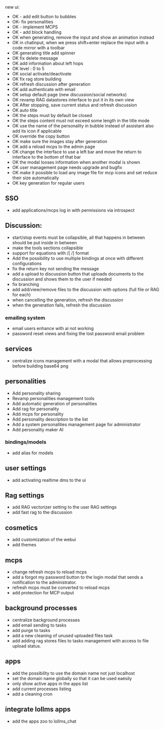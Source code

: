 new ui:

- OK - add edit button to bubbles
- OK- fix personalities
- OK - implement MCPS
- OK - add <think> block handling
- OK when generating, remove the input and show an animation instead
- OK in chatinput, when we press shift+enter replace the input with a code mirror with a toolbar
- OK generating title add spinner 
- OK fix delete message
- OK add information about left hops
- OK level : 0 to 5
- OK social activate/deactivate
- OK fix rag store building
- OK refresh discussion after generation
- OK add authenticate with email
- OK setup default page (new discussion/social networks)
- OK revamp RAG datastores interface to put it in its own view
- OK After stopping, save current status and refresh discussion
- OK auto title
- OK the steps must by default be closed
- OK the steps content must not exceed some length in the title mode
- OK use the name of the personality in bubble instead of assistant also add its icon if applicable
- OK override the copy button
- OK make sure the images stay after generation
- OK add a reload mcps to the admin page
- OK change the interface to use a left bar and move the return to interface to the bottom of that bar
- OK the modal looses information when another modal is shown
- OK user management page needs upgrade and bugfix
- OK make it possible to load any image file for mcp icons and set reduce their size automatically
- OK key generation for regular users

## SSO
- add applications/mcps log in with permissions via introspect

## Discussion:
- start/stop events must be collapsible, all that happens in between should be put inside in between
- make the tools sections collapsible
- support for equations with /[ /] format
- Add the possibility to use multiple bindings at once with different configurations
- fix the return key not sending the message
- add a upload to discussion button that uploads documents to the discussion and shows them to the user if needed
- fix branching
- add add/view/remove files to the discussion with options (full file or RAG for each)
- when cancelling the generation, refresh the discussion
- when the generation fails, refresh the discussion


### emailing system
- email users enhance with ai not working
- password reset views and fixing the lost password email problem


## services
- centralize icons management with a modal that allows preprocessing before building base64 png

  
## personalities
- Add personality sharing
- Revamp personalities management tools
- Add automatic generation of personalities
- Add rag for personality
- Add mcps for personality
- Add personality description to the list
- Add a system personalities management page for administrator
- Add personality maker AI
  
### bindings/models
- add alias for models


## user settings
- add activating realtime dms to the ui
  
## Rag settings 
- add RAG vectorizer setting to the user RAG settings
- add fast rag to the discussion

## cosmetics
- add customization of the webui
- add themes


## mcps
- change refresh mcps to reload mcps
- add a forgot my password button to the login modal that sends a notification to the administrator.
- refresh mcps must be converted to reload mcps
- add protection for MCP output

## background processes
- centralize background processes
- add email sending to tasks
- add purge to tasks
- add a new cleaning of unused uploaded files task
- add adding rag stores files to tasks management with access to file upload status.

## apps
- add the possibility to use the domain name not just localhost
- set the domain name globally so that it can be used eaésily
- only show active apps in the apps list
- add current processes listing
- add a cleaning cron

## integrate lollms apps
- add the apps zoo to lollms_chat
